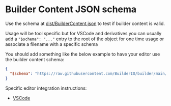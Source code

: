 # Builder Content JSON schema

Use the schema at [dist/BuilderContent.json]() to test if builder content is
valid.

Usage will be tool specific but for VSCode and derivatives you can usually add
a `"$schema": "..."` entry to the root of the object for one time usage or
associate a filename with a specific schema

You should add something like the below example to have your editor use the
builder content schema:

```json
{
  "$schema": "https://raw.githubusercontent.com/BuilderIO/builder/main/packages/json-schema/dist/BuilderContent.json",
}
```

Specific editor integration instructions:
  - [VSCode](https://code.visualstudio.com/Docs/languages/json#_json-schemas-and-settings)
